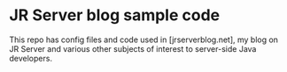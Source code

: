 # JR Server blog sample code

This repo has config files and code used in [jrserverblog.net], my blog on JR Server and various other
subjects of interest to server-side Java developers.
